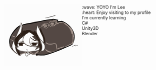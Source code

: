 
<p float ="left">
  <img src='Ozen.gif' width='250' align="left">
  <p float ='left'>
   :wave: YOYO I'm Lee <br>
   :heart: Enjoy visiting to my profile <br>
   I'm currently learning  <br>
   C# <br>
   Unity3D <br>
   Blender <br>
  </p>
 </p> 
  
  


 
    
<!--
**CharliezXx/CharliezXx** is a ✨ _special_ ✨ repository because its `README.md` (this file) appears on your GitHub profile.

Here are some ideas to get you started:

- 🔭 I’m currently working on ...
- 🌱 I’m currently learning ...
- 👯 I’m looking to collaborate on ...
- 🤔 I’m looking for help with ...
- 💬 Ask me about ...
- 📫 How to reach me: ...
- 😄 Pronouns: ...
- ⚡ Fun fact: ...
-->
